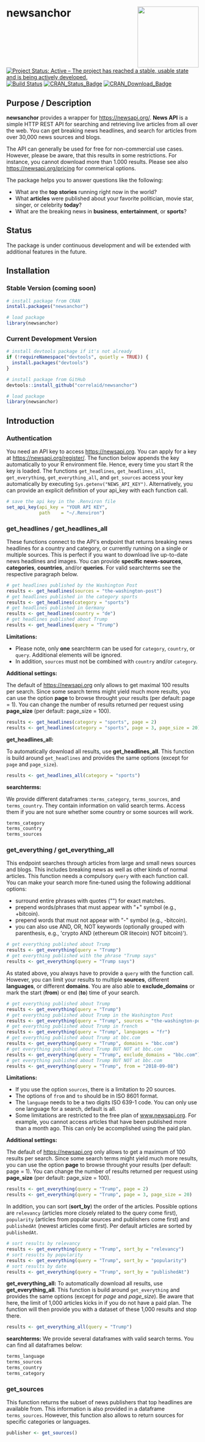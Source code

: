 
<!-- README.md is generated from README.Rmd. Please edit that file -->
newsanchor <img src="newsanchor.png" width="160px" align="right" />
===================================================================

[![Project Status: Active – The project has reached a stable, usable state and is being actively developed.](http://www.repostatus.org/badges/latest/active.svg)](http://www.repostatus.org/#active) [![Build Status](https://travis-ci.com/CorrelAid/newsanchor.svg?branch=master)](https://travis-ci.com/CorrelAid/newsanchor/) [![CRAN\_Status\_Badge](http://www.r-pkg.org/badges/version/newsanchor)](https://cran.r-project.org/package=newsanchor) [![CRAN\_Download\_Badge](https://cranlogs.r-pkg.org/badges/newsanchor)](https://cran.r-project.org/package=newsanchor)

Purpose / Description
---------------------

**newsanchor** provides a wrapper for <https://newsapi.org/>. **News API** is a simple HTTP REST API for searching and retrieving live articles from all over the web. You can get breaking news headlines, and search for articles from over 30,000 news sources and blogs.

The API can generally be used for free for non-commercial use cases. However, please be aware, that this results in some restrictions. For instance, you cannot download more than 1.000 results. Please see also <https://newsapi.org/pricing> for commerical options.

The package helps you to answer questions like the following:

-   What are the **top stories** running right now in the world?
-   What **articles** were published about your favorite politician, movie star, singer, or celebrity **today**?
-   What are the breaking news in **business**, **entertainment**, or **sports**?

Status
------

The package is under continuous development and will be extended with additional features in the future.

Installation
------------

### Stable Version (coming soon)

``` r
# install package from CRAN
install.packages("newsanchor")

# load package
library(newsanchor)
```

### Current Development Version

``` r
# install devtools package if it's not already
if (!requireNamespace("devtools", quietly = TRUE)) {
  install.packages("devtools")
}

# install package from GitHub
devtools::install_github("correlaid/newsanchor")

# load package
library(newsanchor)
```

Introduction
------------

### Authentication

You need an API key to access <https://newsapi.org>. You can apply for a key at <https://newsapi.org/register/>. The function below appends the key automatically to your R environment file. Hence, every time you start R the key is loaded. The functions `get_headlines`, `get_headlines_all`, `get_everything`, `get_everything_all`, and `get_sources` access your key automatically by executing `Sys.getenv("NEWS_API_KEY")`. Alternatively, you can provide an explicit definition of your api\_key with each function call.

``` r
# save the api key in the .Renviron file
set_api_key(api_key = "YOUR API KEY", 
            path    = "~/.Renviron")
```

### get\_headlines / get\_headlines\_all

These functions connect to the API's endpoint that returns breaking news headlines for a country and category, or currently running on a single or multiple sources. This is perfect if you want to download live up-to-date news headlines and images. You can provide **specific news-sources**, **categories**, **countries**, and/or **queries**. For valid searchterms see the respective paragraph below.

``` r
# get headlines published by the Washington Post
results <- get_headlines(sources = "the-washington-post")
# get headlines published in the category sports
results <- get_headlines(category = "sports")
# get headlines published in Germany
results <- get_headlines(country = "de")
# get headlines published about Trump
results <- get_headlines(query = "Trump")
```

**Limitations:**

-   Please note, only **one** searchterm can be used for `category`, `country`, or `query`. Additional elements will be ignored.
-   In addition, `sources` must not be combined with `country` and/or `category`.

**Additional settings:**

The default of <https://newsapi.org> only allows to get maximal 100 results per search. Since some search terms might yield much more results, you can use the option **page** to browse throught your results (per default: page = 1). You can change the number of results returned per request using **page\_size** (per default: page\_size = 100).

``` r
results <- get_headlines(category = "sports", page = 2)
results <- get_headlines(category = "sports", page = 3, page_size = 20)
```

**get\_headlines\_all:**

To automatically download all results, use **get\_headlines\_all**. This function is build around `get_headlines` and provides the same options (except for `page` and `page_size`).

``` r
results <- get_headlines_all(category = "sports")
```

**searchterms:**

We provide different dataframes :`terms_category`, `terms_sources`, and `terms_country`. They contain information on valid search terms. Access them if you are not sure whether some country or some sources will work.

``` r
terms_category
terms_country
terms_sources
```

### get\_everything / get\_everything\_all

This endpoint searches through articles from large and small news sources and blogs. This includes breaking news as well as other kinds of normal articles. This function needs a compulsory `query` with each function call. You can make your search more fine-tuned using the following additional options: <br>

-   surround entire phrases with quotes ("") for exact matches.
-   prepend words/phrases that must appear with "+" symbol (e.g., +bitcoin).
-   prepend words that must not appear with "-" symbol (e.g., -bitcoin).
-   you can also use AND, OR, NOT keywords (optionally grouped with parenthesis, e.g., 'crypto AND (ethereum OR litecoin) NOT bitcoin)').

``` r
# get everything published about Trump
results <- get_everything(query = "Trump")
# get everything published with the phrase "Trump says"
results <- get_everything(query = "Trump says")
```

As stated above, you always have to provide a `query` with the function call. However, you can limit your results to multiple **sources**, different **languages**, or different **domains**. You are also able to **exclude\_domains** or mark the start (**from**) or end (**to**) time of your search.

``` r
# get everything published about Trump
results <- get_everything(query = "Trump")
# get everything published about Trump in the Washington Post
results <- get_everything(query = "Trump", sources = "the-washington-post")
# get everything published about Trump in french
results <- get_everything(query = "Trump", languages = "fr")
# get everything published about Trump at bbc.com
results <- get_everything(query = "Trump", domains = "bbc.com")
# get everything published about Trump BUT NOT at bbc.com
results <- get_everything(query = "Trump", exclude_domains = "bbc.com")
# get everything published about Trump BUT NOT at bbc.com
results <- get_everything(query = "Trump", from = "2018-09-08")
```

**Limitations:**

-   If you use the option `sources`, there is a limitation to 20 sources.
-   The options of `from` and `to` should be in ISO 8601 format.
-   The `language` needs to be a two digits ISO 639-1 code. You can only use one language for a search, default is all.
-   Some limitations are restricted to the free plan of www.newsapi.org. For example, you cannot access articles that have been published more than a month ago. This can only be accomplished using the paid plan.

**Additional settings:**

The default of <https://newsapi.org> only allows to get a maximum of 100 results per search. Since some search terms might yield much more results, you can use the option **page** to browse throught your results (per default: page = 1). You can change the number of results returned per request using **page\_size** (per default: page\_size = 100).

``` r
results <- get_everything(query = "Trump", page = 2)
results <- get_everything(query = "Trump", page = 3, page_size = 20)
```

In addition, you can sort (**sort\_by**) the order of the articles. Possible options are `relevancy` (articles more closely related to the query come first), `popularity` (articles from popular sources and publishers come first) and `publishedAt` (newest articles come first). Per default articles are sorted by `publishedAt`.

``` r
# sort results by relevancy
results <- get_everything(query = "Trump", sort_by = "relevancy")
# sort results by popularity
results <- get_everything(query = "Trump", sort_by = "popularity")
# sort results by date
results <- get_everything(query = "Trump", sort_by = "publishedAt")
```

**get\_everything\_all:** To automatically download all results, use **get\_everything\_all**. This function is build around `get_everything` and provides the same options (except for *page* and *page\_size*). Be aware that here, the limit of 1,000 articles kicks in if you do not have a paid plan. The function will then provide you with a dataset of these 1,000 results and stop there.

``` r
results <- get_everything_all(query = "Trump")
```

**searchterms:** We provide several dataframes with valid search terms. You can find all dataframes below:

``` r
terms_language
terms_sources
terms_country
terms_category
```

### get\_sources

This function returns the subset of news publishers that top headlines are available from. This information is also provided in a dataframe `terms_sources`. However, this function also allows to return sources for specific categories or languages.

``` r
publisher <- get_sources()
```
